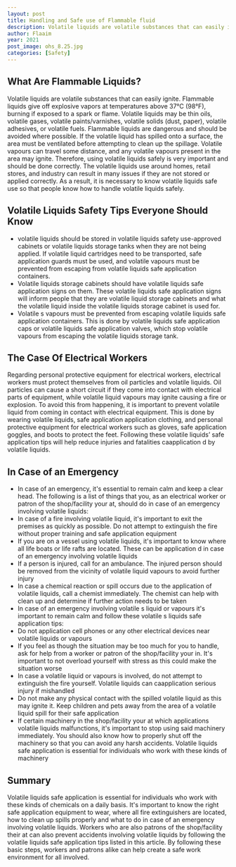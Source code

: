 ```yaml
---
layout: post
title: Handling and Safe use of Flammable fluid
description: Volatile liquids are volatile substances that can easily ignite. Flammable liquids give off explosive vapors at temperatures above 37°C (98°F), burning if exposed to a spark or flame. 
author: Flaaim
year: 2021
post_image: ohs_8.25.jpg
categories: [Safety]
---
```



## What Are Flammable Liquids?

Volatile liquids are volatile substances that can easily ignite. Flammable liquids give off explosive vapors at temperatures above 37°C (98°F), burning if exposed to a spark or flame. Volatile liquids may be thin oils, volatile gases, volatile paints/varnishes, volatile solids (dust, paper), volatile adhesives, or volatile fuels. Flammable liquids are dangerous and should be avoided where possible. If the volatile liquid has spilled onto a surface, the area must be ventilated before attempting to clean up the spillage. Volatile vapours can travel some distance, and any volatile vapours present in the area may ignite. Therefore, using volatile liquids safely is very important and should be done correctly. The volatile liquids use around homes, retail stores, and industry can result in many issues if they are not stored or applied correctly. As a result, it is necessary to know volatile liquids safe use so that people know how to handle volatile liquids safely.


## Volatile Liquids Safety Tips Everyone Should Know

- volatile liquids should be stored in volatile liquids safety use-approved cabinets or volatile liquids storage tanks when they are not being applied. If volatile liquid cartridges need to be transported, safe application guards must be used, and volatile vapours must be prevented from escaping from volatile liquids safe application containers.
- Volatile liquids storage cabinets should have volatile liquids safe application signs on them. These volatile liquids safe application signs will inform people that they are volatile liquid storage cabinets and what the volatile liquid inside the volatile liquids storage cabinet is used for.
- Volatile s vapours must be prevented from escaping volatile liquids safe application containers. This is done by volatile liquids safe application caps or volatile liquids safe application valves, which stop volatile vapours from escaping the volatile liquids storage tank.

## The Case Of Electrical Workers

Regarding personal protective equipment for electrical workers, electrical workers must protect themselves from oil particles and volatile liquids. Oil particles can cause a short circuit if they come into contact with electrical parts of equipment, while volatile liquid vapours may ignite causing a fire or explosion. To avoid this from happening, it is important to prevent volatile liquid from coming in contact with electrical equipment. This is done by wearing volatile liquids, safe application application clothing, and personal protective equipment for electrical workers such as gloves, safe application goggles, and boots to protect the feet. Following these volatile liquids’ safe application tips will help reduce injuries and fatalities caapplication d by volatile liquids. 


## In Case of an Emergency

- In case of an emergency, it's essential to remain calm and keep a clear head. The following is a list of things that you, as an electrical worker or patron of the shop/facility your at, should do in case of an emergency involving volatile liquids:
- In case of a fire involving volatile liquid, it's important to exit the premises as quickly as possible. Do not attempt to extinguish the fire without proper training and safe application equipment
- If you are on a vessel using volatile liquids, it's important to know where all life boats or life rafts are located. These can be application d in case of an emergency involving volatile liquids
- If a person is injured, call for an ambulance. The injured person should be removed from the vicinity of volatile liquid vapours to avoid further injury
- In case a chemical reaction or spill occurs due to the application of volatile liquids, call a chemist immediately. The chemist can help with clean up and determine if further action needs to be taken
- In case of an emergency involving volatile s liquid or vapours it's important to remain calm and follow these volatile s liquids safe application tips:
- Do not application cell phones or any other electrical devices near volatile liquids or vapours
- If you feel as though the situation may be too much for you to handle, ask for help from a worker or patron of the shop/facility your in. It's important to not overload yourself with stress as this could make the situation worse
- In case a volatile liquid or vapours is involved, do not attempt to extinguish the fire yourself. Volatile liquids can caapplication serious injury if mishandled
- Do not make any physical contact with the spilled volatile liquid as this may ignite it. Keep children and pets away from the area of a volatile liquid spill for their safe application
- If certain machinery in the shop/facility your at which applications volatile liquids malfunctions, it's important to stop using said machinery immediately. You should also know how to properly shut off the machinery so that you can avoid any harsh accidents. Volatile liquids safe application is essential for individuals who work with these kinds of machinery


## Summary

Volatile liquids safe application is essential for individuals who work with these kinds of chemicals on a daily basis. It's important to know the right safe application equipment to wear, where all fire extinguishers are located, how to clean up spills properly and what to do in case of an emergency involving volatile liquids. Workers who are also patrons of the shop/facility their at can also prevent accidents involving volatile liquids by following the volatile liquids safe application tips listed in this article. By following these basic steps, workers and patrons alike can help create a safe work environment for all involved.
